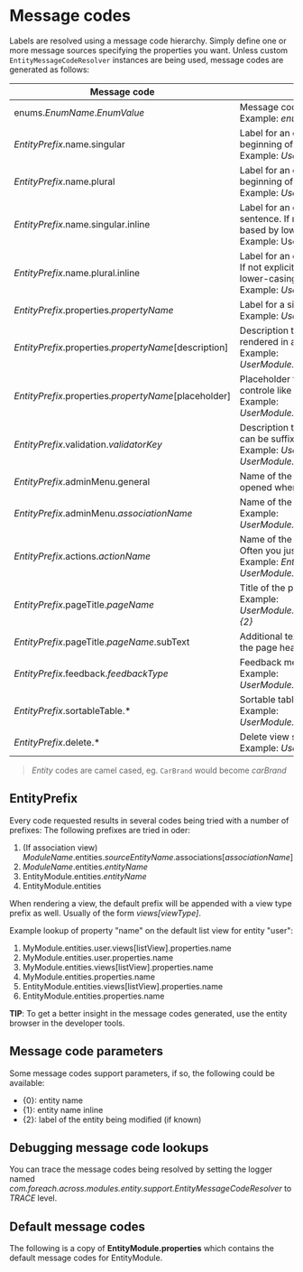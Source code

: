 # Message codes

Labels are resolved using a message code hierarchy.
Simply define one or more message sources specifying the properties you want.
Unless custom `EntityMessageCodeResolver` instances are being used, message codes are generated as follows:

|Message code|Description|
|---|---|
| enums.*EnumName*.*EnumValue*| Message code for a single enum value label. <br> Example: _enums.Numbers.ONE_|
| *EntityPrefix*.name.singular| Label for an entity in singular form, for use outside or at the beginning of a sentence. <br>Example: _UserModule.entities.user.name.singular_ |
| *EntityPrefix*.name.plural | Label for an entity in plural form, for use outside or at the beginning of a sentence. <br>Example: _UserModule.entities.user.name.plural_ |
| *EntityPrefix*.name.singular.inline| Label for an entity in singular form, for use within a sentence. If not explicitly specified, the label is generated based by lower-casing the non-inline version. <br>Example: UserModule.entities.user.name.singular.inline_|
| *EntityPrefix*.name.plural.inline| Label for an entity in plural form, for use within a sentence.  If not explicitly specified, the label is generated based by lower-casing the non-inline version. <br>Example: _UserModule.entities.user.name.plural.inline_|
| *EntityPrefix*.properties.*propertyName*| Label for a single entity property. <br>Example: _UserModule.entities.user.properties.username_|
| *EntityPrefix*.properties.*propertyName*[description]| Description text for a property.  If not empty this will be rendered in a help block on forms. <br>Example: _UserModule.entities.user.properties.username[description]_|
| *EntityPrefix*.properties.*propertyName*[placeholder]| Placeholder text for a property.  Will be used for certain controle like textbox. <br>Example: _UserModule.entities.user.properties.username[placeholder]_|
| *EntityPrefix*.validation.*validatorKey*| Description text for a validation error message.  Optionally can be suffixed with the specific property name. <br>Example: _UserModule.entities.user.validation.NotBlank_,  _UserModule.entities.user.validation.alreadyExists.username_|
| *EntityPrefix*.adminMenu.general| Name of the _General_ tab.  Usually the first tab that is also opened when creating a new entity.|
| *EntityPrefix*.adminMenu.*associationName*| Name of the tab for that association. <br>Example: _UserModule.entities.group.adminMenu.user.groups_|
| *EntityPrefix*.actions.*actionName*| Name of the actions, usually the buttons or links on a page.  Often you just want to replace these on a global level. <br>Example: _EntityModule.entities.actions.save_, _UserModule.entities.group.actions.cancel_|
| *EntityPrefix*.pageTitle.*pageName*| Title of the page.  Supports message code parameters. <br>Example: _UserModule.entities.user.pageTitle.update=Updating {1}: {2}_|
| *EntityPrefix*.pageTitle.*pageName*.subText| Additional text that should be added as sub text (small) to the page header. Supports message code parameters.|
| *EntityPrefix*.feedback.*feedbackType*| Feedback message shown for the given feedback type. <br>Example: _UserModule.entities.user.feedback.validationErrors_|
| *EntityPrefix*.sortableTable.*| Sortable table results and pager text keys. <br>Example: _UserModule.entities.user.sortableTable.resultsFound_|
| *EntityPrefix*.delete.*| Delete view specific messages.<br>Example: _UserModule.entities.user.delete.confirmation_|

> _Entity_ codes are camel cased, eg. `CarBrand` would become *carBrand*

## EntityPrefix
Every code requested results in several codes being tried with a number of prefixes:
The following prefixes are tried in oder:

1. (If association view) _ModuleName_.entities._sourceEntityName_.associations[_associationName_]
2. _ModuleName_.entities._entityName_
3. EntityModule.entities._entityName_
4. EntityModule.entities

When rendering a view, the default prefix will be appended with a view type prefix as well.
Usually of the form _views[viewType]_.

Example lookup of property "name" on the default list view for entity "user":

1. MyModule.entities.user.views[listView].properties.name
2. MyModule.entities.user.properties.name
3. MyModule.entities.views[listView].properties.name
4. MyModule.entities.properties.name
3. EntityModule.entities.views[listView].properties.name
4. EntityModule.entities.properties.name

**TIP**: To get a better insight in the message codes generated, use the entity browser in the developer tools.

## Message code parameters
Some message codes support parameters, if so, the following could be available:

* {0}: entity name
* {1}: entity name inline
* {2}: label of the entity being modified (if known)

## Debugging message code lookups
You can trace the message codes being resolved by setting the logger named *com.foreach.across.modules.entity.support.EntityMessageCodeResolver* to _TRACE_ level.

## Default message codes
The following is a copy of **EntityModule.properties** which contains the default message codes for EntityModule.
